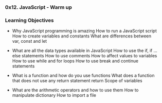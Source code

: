### 0x12. JavaScript - Warm up
### Learning Objectives
* Why JavaScript programming is amazing
How to run a JavaScript script
How to create variables and constants
What are differences between var, const and let

* What are all the data types available in JavaScript
How to use the if, if ... else statements
How to use comments
How to affect values to variables
How to use while and for loops
How to use break and continue statements

* What is a function and how do you use functions
What does a function that does not use any return statement return
Scope of variables

* What are the arithmetic operators and how to use them
How to manipulate dictionary
How to import a file
